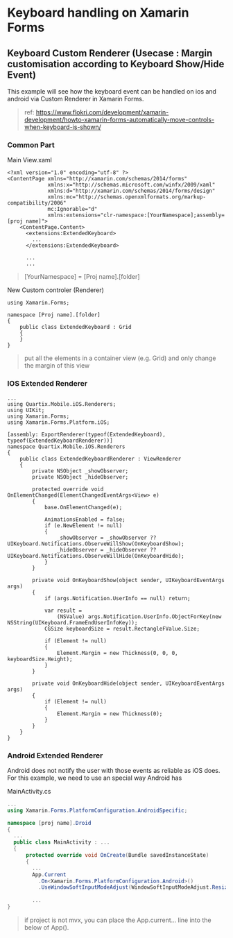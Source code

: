 # Keyboard handling on Xamarin Forms

## Keyboard Custom Renderer (Usecase : Margin customisation according to Keyboard Show/Hide Event)
This example will see how the keyboard event can be handled on ios and android via Custom Renderer in Xamarin Forms.
> ref: https://www.flokri.com/development/xamarin-development/howto-xamarin-forms-automatically-move-controls-when-keyboard-is-shown/

### Common Part
Main View.xaml
```xaml
<?xml version="1.0" encoding="utf-8" ?>
<ContentPage xmlns="http://xamarin.com/schemas/2014/forms"
             xmlns:x="http://schemas.microsoft.com/winfx/2009/xaml"
             xmlns:d="http://xamarin.com/schemas/2014/forms/design"
             xmlns:mc="http://schemas.openxmlformats.org/markup-compatibility/2006"
             mc:Ignorable="d"
             xmlns:extensions="clr-namespace:[YourNamespace];assembly=[proj name]">
    <ContentPage.Content>
      <extensions:ExtendedKeyboard>
        ...
      </extensions:ExtendedKeyboard>
      
      ...
      ...
```
> [YourNamespace] = [Proj name].[folder]

New Custom controler (Renderer)
```xaml
using Xamarin.Forms;

namespace [Proj name].[folder]
{
    public class ExtendedKeyboard : Grid
    {
    }
}
```
> put all the elements in a container view (e.g. Grid) and only change the margin of this view

### IOS Extended Renderer


```xaml
...
using Quartix.Mobile.iOS.Renderers;
using UIKit;
using Xamarin.Forms;
using Xamarin.Forms.Platform.iOS;

[assembly: ExportRenderer(typeof(ExtendedKeyboard), typeof(ExtendedKeyboardRenderer))]
namespace Quartix.Mobile.iOS.Renderers
{
    public class ExtendedKeyboardRenderer : ViewRenderer
    {
        private NSObject _showObserver;
        private NSObject _hideObserver;

        protected override void OnElementChanged(ElementChangedEventArgs<View> e)
        {
            base.OnElementChanged(e);

            AnimationsEnabled = false;
            if (e.NewElement != null)
            {
                _showObserver = _showObserver ?? UIKeyboard.Notifications.ObserveWillShow(OnKeyboardShow);
                _hideObserver = _hideObserver ?? UIKeyboard.Notifications.ObserveWillHide(OnKeyboardHide);
            }
        }

        private void OnKeyboardShow(object sender, UIKeyboardEventArgs args)
        {
            if (args.Notification.UserInfo == null) return;
            
            var result =
                (NSValue) args.Notification.UserInfo.ObjectForKey(new NSString(UIKeyboard.FrameEndUserInfoKey));
            CGSize keyboardSize = result.RectangleFValue.Size;

            if (Element != null)
            {
                Element.Margin = new Thickness(0, 0, 0, keyboardSize.Height);
            }
        }
        
        private void OnKeyboardHide(object sender, UIKeyboardEventArgs args)
        {
            if (Element != null)
            {
                Element.Margin = new Thickness(0);
            }
        }
    }
}
```

### Android Extended Renderer
Android does not notify the user with those events as reliable as iOS does.
For this example, we need to use an special way Android has

MainActivity.cs
```c#
...
using Xamarin.Forms.PlatformConfiguration.AndroidSpecific;

namespace [proj name].Droid
{
  ...
  public class MainActivity : ...
  {
      protected override void OnCreate(Bundle savedInstanceState)
      {
        ...
        App.Current
          .On<Xamarin.Forms.PlatformConfiguration.Android>()
          .UseWindowSoftInputModeAdjust(WindowSoftInputModeAdjust.Resize);
          
        ...
}
```
> if project is not mvx, you can place the App.current... line into the below of App().
